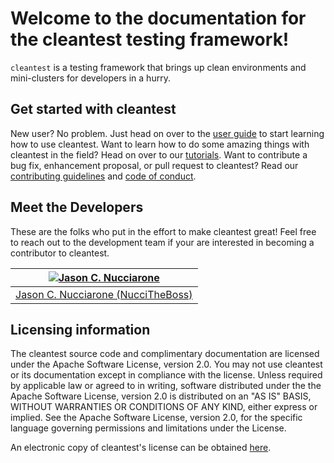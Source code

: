 [//]: # "Copyright 2023 Jason C. Nucciarone"
[//]: # "See LICENSE file for licensing details."

# Welcome to the documentation for the cleantest testing framework!

`cleantest` is a testing framework that brings up clean environments and mini-clusters 
for developers in a hurry.

## Get started with cleantest

New user? No problem. Just head on over to the [user guide](./user-guide) 
to start learning how to use cleantest. Want to learn how to do some amazing
things with cleantest in the field? Head on over to our [tutorials](./tutorials).
Want to contribute a bug fix, enhancement proposal, or pull request to cleantest? 
Read our [contributing guidelines](https://github.com/NucciTheBoss/cleantest/blob/main/CONTRIBUTING.md) 
and 
[code of conduct](https://github.com/NucciTheBoss/cleantest/blob/main/CODE_OF_CONDUCT.md).

## Meet the Developers

These are the folks who put in the effort to make cleantest great! Feel free to reach out
to the development team if your are interested in becoming a contributor to cleantest.

| [![Jason C. Nucciarone](https://s.gravatar.com/avatar/00c5a27b2478f8194fcd3221f8be7463?s=245)](https://github.com/NucciTheBoss/) |
|:--------------------------------------------------------------------------------------------------------------------------------:|
|                              [Jason C. Nucciarone (NucciTheBoss)](https://github.com/NucciTheBoss/)                              |

## Licensing information

The cleantest source code and complimentary documentation are licensed under the Apache
Software License, version 2.0. You may not use cleantest or its documentation except in
compliance with the license. Unless required by applicable law or agreed to in writing, 
software distributed under the the Apache Software License, version 2.0 is distributed 
on an "AS IS" BASIS, WITHOUT WARRANTIES OR CONDITIONS OF ANY KIND, either express or 
implied. See the Apache Software License, version 2.0, for the specific language 
governing permissions and limitations under the License.

An electronic copy of cleantest's license can be obtained 
[here](https://github.com/NucciTheBoss/cleantest/blob/main/LICENSE).